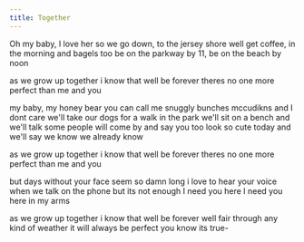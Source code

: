 ```yaml
---
title: Together
---
```


Oh my baby, I love her so
we go down, to the jersey shore
well get coffee, in the morning and bagels too
be on the parkway by 11, be on the beach by noon

as we grow up together
i know that well be forever
theres no one more perfect than me and you

my baby, my honey bear
you can call me snuggly bunches mccudikns and I dont care
we'll take our dogs for a walk in the park
we'll sit on a bench and we'll talk
some people will come by and say you too look so cute today
and we'll say we know
we already know

as we grow up together
i know that well be forever
theres no one more perfect than me and you

but days without your face seem so damn long
i love to hear your voice when we talk on the phone
but its not enough I need you here
I need you here in my arms

as we grow up together
i know that well be forever
well fair through any kind of weather
it will always be perfect you know its true-

